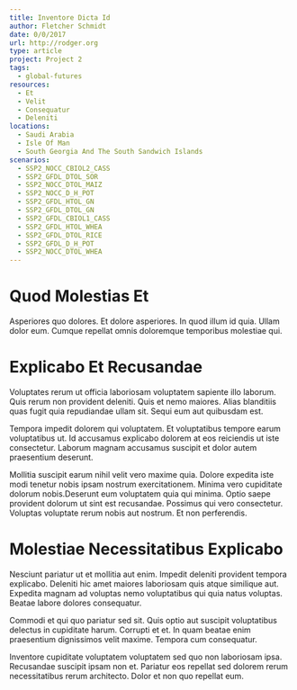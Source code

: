 ```yaml
---
title: Inventore Dicta Id
author: Fletcher Schmidt
date: 0/0/2017
url: http://rodger.org
type: article
project: Project 2
tags:
  - global-futures
resources:
  - Et
  - Velit
  - Consequatur
  - Deleniti
locations:
  - Saudi Arabia
  - Isle Of Man
  - South Georgia And The South Sandwich Islands
scenarios:
  - SSP2_NOCC_CBIOL2_CASS
  - SSP2_GFDL_DTOL_SOR
  - SSP2_NOCC_DTOL_MAIZ
  - SSP2_NOCC_D_H_POT
  - SSP2_GFDL_HTOL_GN
  - SSP2_GFDL_DTOL_GN
  - SSP2_GFDL_CBIOL1_CASS
  - SSP2_GFDL_HTOL_WHEA
  - SSP2_GFDL_DTOL_RICE
  - SSP2_GFDL_D_H_POT
  - SSP2_NOCC_DTOL_WHEA
---
```

# Quod Molestias Et
Asperiores quo dolores. Et dolore asperiores. In quod illum id quia. Ullam dolor eum. Cumque repellat omnis doloremque temporibus molestiae qui.

# Explicabo Et Recusandae
Voluptates rerum ut officia laboriosam voluptatem sapiente illo laborum. Quis rerum non provident deleniti. Quis et nemo maiores. Alias blanditiis quas fugit quia repudiandae ullam sit. Sequi eum aut quibusdam est.
 Tempora impedit dolorem qui voluptatem. Et voluptatibus tempore earum voluptatibus ut. Id accusamus explicabo dolorem at eos reiciendis ut iste consectetur. Laborum magnam accusamus suscipit et dolor autem praesentium deserunt.
 Mollitia suscipit earum nihil velit vero maxime quia. Dolore expedita iste modi tenetur nobis ipsam nostrum exercitationem. Minima vero cupiditate dolorum nobis.Deserunt eum voluptatem quia qui minima. Optio saepe provident dolorum ut sint est recusandae. Possimus qui vero consectetur. Voluptas voluptate rerum nobis aut nostrum. Et non perferendis.

# Molestiae Necessitatibus Explicabo
Nesciunt pariatur ut et mollitia aut enim. Impedit deleniti provident tempora explicabo. Deleniti hic amet maiores laboriosam quis atque similique aut. Expedita magnam ad voluptas nemo voluptatibus qui quia natus voluptas. Beatae labore dolores consequatur.
 Commodi et qui quo pariatur sed sit. Quis optio aut suscipit voluptatibus delectus in cupiditate harum. Corrupti et et. In quam beatae enim praesentium dignissimos velit maxime. Tempora cum consequatur.
 Inventore cupiditate voluptatem voluptatem sed quo non laboriosam ipsa. Recusandae suscipit ipsam non et. Pariatur eos repellat sed dolorem rerum necessitatibus rerum architecto. Dolor et non quo repellat eum.
